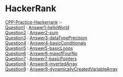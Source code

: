 # HackerRank  

<a href="https://www.hackerrank.com/domains/cpp?badge_type=cpp
">CPP-Practice-Hackerrank</a> :-  
<a href="https://www.hackerrank.com/challenges/cpp-hello-world">Question1</a> : <a href="https://github.com/prathamiitp/HackerRank/blob/master/helloWorld.cpp">Answer1-helloWorld</a>  
<a href="https://www.hackerrank.com/challenges/cpp-input-and-output">Question2</a> : <a href="https://github.com/prathamiitp/HackerRank/blob/master/sum.cpp">Answer2-sum</a>  
<a href="https://www.hackerrank.com/challenges/c-tutorial-basic-data-types">Question3</a> : <a href="https://github.com/prathamiitp/HackerRank/blob/master/dataTypePrecision.cpp">Answer3-dataTypePrecision</a>  
<a href="https://www.hackerrank.com/challenges/c-tutorial-conditional-if-else">Question4</a> : <a href="https://github.com/prathamiitp/HackerRank/blob/master/basicConditionals.cpp">Answer4-basicConditionals</a>  
<a href="https://www.hackerrank.com/challenges/c-tutorial-for-loop">Question5</a> : <a href="https://github.com/prathamiitp/HackerRank/blob/master/basicLoops.cpp">Answer5-basicLoops</a>  
<a href="https://www.hackerrank.com/challenges/c-tutorial-functions">Question6</a> : <a href="https://github.com/prathamiitp/HackerRank/blob/master/maxofFourNo.cpp">Answer6-maxofFourNo</a>  
<a href="https://www.hackerrank.com/challenges/c-tutorial-pointer">Question7</a> : <a href="https://github.com/prathamiitp/HackerRank/blob/master/basicPointers.cpp">Answer7-basicPointers</a>  
<a href="https://www.hackerrank.com/challenges/arrays-introduction">Question8</a> : <a href="https://github.com/prathamiitp/HackerRank/blob/master/invertedArray.cpp">Answer8-invertedArray</a>  
<a href="https://www.hackerrank.com/challenges/variable-sized-arrays">Question9</a> : <a href="https://github.com/prathamiitp/HackerRank/blob/master/dynamicallyCreatedVariableArray.cpp">Answer9-dynamicallyCreatedVariableArray</a>
